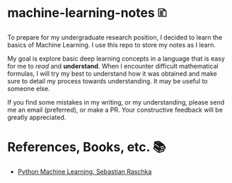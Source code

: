 # machine-learning-notes 🗈
To prepare for my undergraduate research position, I decided to learn the basics of Machine Learning. I use this repo to store my notes as I learn.

My goal is explore basic deep learning concepts in a language that is easy for me to *read* and **understand**. When I encounter difficult mathematical formulas, I will try my best to understand how it was obtained and make sure to detail my process towards understanding. It may be useful to someone else.

If you find some mistakes in my writing, or my understanding,
please send me an email (preferred), or make a PR. Your constructive
feedback will be greatly appreciated.

# References, Books, etc. 📚
- [Python Machine Learning, Sebastian Raschka](https://www.amazon.com/Python-Machine-Learning-scikit-learn-TensorFlow/dp/1789955750)